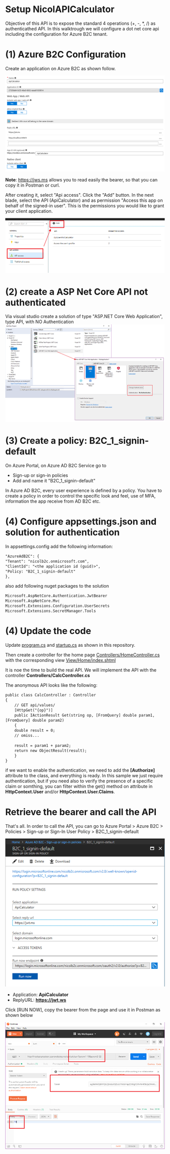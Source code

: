 # Setup NicolAPICalculator

Objective of this API is to expose the standard 4 operations (+, -, *, /) as authenticathed API.
In this walktrough we will configure a dot net core api including the configuration for Azure B2C tenant.


# (1) Azure B2C Configuration
Create an application on Azure B2C as shown follow.

![Create Application](assets/img03.png)
  
**Note**: https://jws.ms allows you to read easily the bearer, so that you can copy it in Postman or curl.

After creating it, select "Api access". Click the "Add" button. In the next blade, select the API (ApiCalculator) and as permission "Access this app on behalf of the signed-in user". This is the permissions you would like to grant your client application.

![Set API Access](assets/img11.png)

# (2) create a ASP Net Core API not authenticated
Via visual studio create a solution of type "ASP.NET Core Web Application", type API, with NO Authentication
![create vs project](assets/img04.png)


# (3) Create a policy: B2C\_1\_signin-default

On Azure Portal, on Azure AD B2C Service go to

* Sign-up or sign-in policies
* Add and name it "B2C\_1\_signin-default"


In Azure AD B2C, every user experience is defined by a policy. You have to create a policy in order to control the specific look and feel, use of MFA, information the app receive from AD B2C etc.

# (4) Configure appsettings.json and solution for authentication

In appsettings.config add the following information:

	"AzureAdB2C": {
	"Tenant": "nicolb2c.onmicrosoft.com",
	"ClientId": "<the application id (guid)>",
	"Policy: "B2C_1_signin-default"
	},

also add following nuget packages to the solution

	Microsoft.AspNetCore.Authentication.JwtBearer
	Microsoft.AspNetCore.Mvc
	Microsoft.Extensions.Configuration.UserSecrets
	Microsoft.Extensions.SecretManager.Tools

# (4) Update the code 

Update [program.cs](nicold.playground/nicold.APICalculator/program.cs) and [startup.cs](nicold.playground/nicold.APICalculator/startup.cs) as shown in this repository. 

Then create a controller for the home page [Controllers/HomeController.cs](nicold.playground/nicold.APICalculator/Controllers/HomeController.cs) with the corresponding view [View/Home/index.shtml](nicold.playground/nicold.APICalculator/View/Home/index.shtml)

It is noe the time to build the real API. We will implement the API with the controller **Controllers/CalcController.cs**

The anonymous API looks like the following:

	public class CalcController : Controller
	{
		// GET api/values/
		[HttpGet("{op}")]
		public IActionResult Get(string op, [FromQuery] double param1, [FromQuery] double param2)
		{
		double result = 0;
		// omiss...

		result = param1 + param2;
		return new ObjectResult(result);
		}
	}

if we want to enable the authentication, we need to add the **\[Authorize\]** attribute to the class, and everything is ready. In this sample we just require authentication, but if you need also to verify the presence of a specific claim or somthing, you can filter within the get() method on attribute in **HttpContext.User** and/or **HttpContext.User.Claims**.

# Retrieve the bearer and call the API
That's all. In order to call the API, you can go to Azure Portal > Azure B2C > Policies > Sign-up or Sign-In User Policy > B2C_1_signin-default

![retrieve the bearer](assets/img10.png)

* Application: **ApiCalculator**
* ReplyURL: **https://jwt.ws**

Click [RUN NOW], copy the bearer from the page and use it in Postman as shown below

![call api with postman](assets/img05.png)

